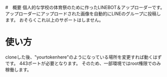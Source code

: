 #　概要
個人的な学校の体育祭のために作ったLINEBOT＆アップローダーです。
アップローダーにアップロードされた画像を自動的にLINEのグループに投稿します。
おそらくこれ以上のサポートはしません。
# 使い方
cloneした後、"yourtokenhere"のようになっている場所を変更すれば動くはずです。
443ポートが必要となります。
そのため、一部環境ではroot権限でのみ稼働します。